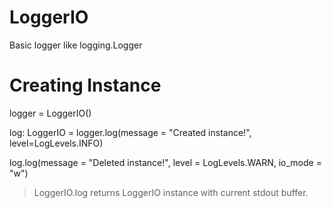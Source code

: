 # LoggerIO
Basic logger like logging.Logger

# Creating Instance

logger = LoggerIO()

log: LoggerIO = logger.log(message = "Created instance!", level=LogLevels.INFO)

log.log(message = "Deleted instance!", level = LogLevels.WARN, io_mode = "w")

> LoggerIO.log returns LoggerIO instance with current stdout buffer.
